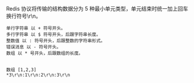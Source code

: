 Redis 协议将传输的结构数据分为 5 种最小单元类型，单元结束时统一加上回车换行符号\r\n。
    
    单行字符串 以 + 符号开头。
    多行字符串 以 $ 符号开头，后跟字符串长度。
    整数值 以 : 符号开头，后跟整数的字符串形式。
    错误消息 以 - 符号开头。
    数组 以 * 号开头，后跟数组的长度。
    
    
    数组 [1,2,3]
    *3\r\n:1\r\n:2\r\n:3\r\n
